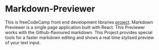 # Markdown-Previewer
This is freeCodeCamp front end development libraries [project](https://www.freecodecamp.org/learn/front-end-development-libraries/front-end-development-libraries-projects/build-a-markdown-previewer). 
Markdown Previewer is a single page application built with React. This Previewer works with the Github-flavoured markdown. 
This Project provides special tools for a faster markdown editing and shows a real time stylised preview of your text input.
